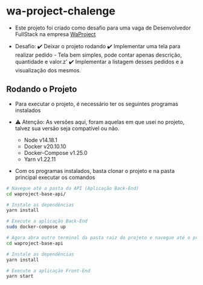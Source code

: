 # wa-project-chalenge

- Este projeto foi criado como desafio para uma vaga de Desenvolvedor FullStack na empresa [WaProject](https://www.linkedin.com/company/waprojectconsultoria/)

- Desafio:
  :heavy_check_mark: Deixar o projeto rodando
  :heavy_check_mark: Implementar uma tela para realizar pedido - Tela bem simples, pode contar apenas descrição, quantidade e valor.z'
  :heavy_check_mark: Implementar a listagem desses pedidos e a visualização dos mesmos.

## Rodando o Projeto

- Para executar o projeto, é necessário ter os seguintes programas instalados
- :warning: Atenção: As versões aqui, foram aquelas em que usei no projeto, talvez sua versão seja compatível ou não.

  - Node v14.18.1
  - Docker v20.10.10
  - Docker-Compose v1.25.0
  - Yarn v1.22.11

- Com os programas instalados, basta clonar o projeto e na pasta principal executar os comandos

```bash
# Navegue até a pasta da API (Aplicação Back-End)
cd waproject-base-api/

# Instale as dependências
yarn install

# Execute a aplicação Back-End
sudo docker-compose up

# Agora abra outro terminal da pasta raiz do projeto e navegue até o projeto web (Aplicação Front-End)
cd waproject-base-api

# Instale as dependências
yarn install

# Execute a aplicação Front-End
yarn start
```
